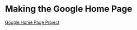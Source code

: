 # Making the Google Home Page

<a href="http://www.theodinproject.com/web-development-101/html-css?ref=lnav"> Google Home Page Project</a>